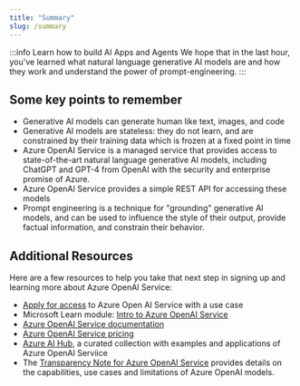 ```yaml
---
title: "Summary"
slug: /summary
---
```


:::info Learn how to build AI Apps and Agents
We hope that in the last hour, you've learned what natural language generative AI models are and how they work and understand the power of prompt-engineering.
:::

## Some key points to remember

- Generative AI models can generate human like text, images, and code
- Generative AI models are stateless: they do not learn, and are constrained by their training data which is frozen at a fixed point in time
- Azure OpenAI Service is a managed service that provides access to state-of-the-art natural language generative AI models, including ChatGPT and GPT-4 from OpenAI with the security and enterprise promise of Azure.
- Azure OpenAI Service provides a simple REST API for accessing these models
- Prompt engineering is a technique for "grounding" generative AI models, and can be used to influence the style of their output, provide factual information, and constrain their behavior.

## Additional Resources

Here are a few resources to help you take that next step in signing up and learning more about Azure OpenAI Service:

- [Apply for access](https://aka.ms/oaiapply) to Azure Open AI Service with a use case
- Microsoft Learn module: [Intro to Azure OpenAI Service](https://learn.microsoft.com/en-us/training/modules/explore-azure-openai/)
- [Azure OpenAI Service documentation](https://learn.microsoft.com/en-us/azure/cognitive-services/openai/)
- [Azure OpenAI Service pricing](https://azure.microsoft.com/en-us/products/cognitive-services/openai-service/#pricing)
- [Azure AI Hub](https://github.com/Azure-Samples/azure-ai), a curated collection with examples and applications of Azure OpenAI Serviice
- The [Transparency Note for Azure OpenAI Service](https://learn.microsoft.com/en-us/legal/cognitive-services/openai/transparency-note) provides details on the capabilities, use cases and limitations of Azure OpenAI models.
